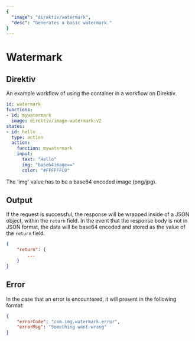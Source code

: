 ```yaml
---
{
  "image": "direktiv/watermark",
  "desc": "Generates a basic watermark."
}
---
```

# Watermark

## Direktiv

An example workflow of using the container in a workflow on Direktiv.


```yaml
id: watermark
functions:
- id: mywatermark
  image: direktiv/image-watermark:v2
states:
- id: hello
  type: action
  action:
    function: mywatermark
    input: 
      text: "Hello"
      img: "base64image=="
      color: "#FFFFFFC0"
```

The 'img' value has to be a base64 encoded image (png/jpg).

## Output

If the request is successful, the response will be wrapped inside of a JSON object, within the `return` field.
In the event that the response body is not in JSON format, the data will be base64 encoded and stored as the value of the `return` field.


```json
{
    "return": {
        ...
    }
}
```

## Error

In the case that an error is encountered, it will present in the following format:

```json
{
    "errorCode": "com.img.watermark.error",
    "errorMsg": "Something went wrong"
}
```
